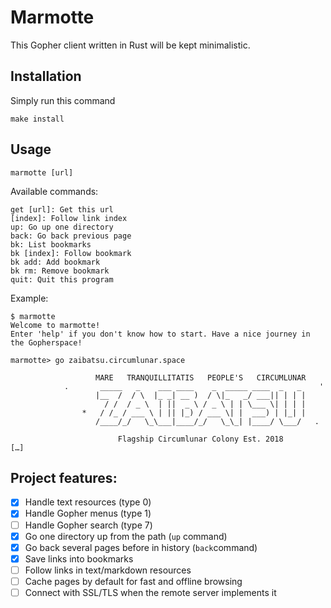 # Marmotte

This Gopher client written in Rust will be kept minimalistic.

## Installation
Simply run this command
```
make install
```

## Usage
```
marmotte [url]
```

Available commands:
```
get [url]: Get this url
[index]: Follow link index
up: Go up one directory
back: Go back previous page
bk: List bookmarks
bk [index]: Follow bookmark
bk add: Add bookmark
bk rm: Remove bookmark
quit: Quit this program
```

Example:
```
$ marmotte
Welcome to marmotte!
Enter 'help' if you don't know how to start. Have a nice journey in the Gopherspace!

marmotte> go zaibatsu.circumlunar.space
		
		           MARE   TRANQUILLITATIS   PEOPLE'S   CIRCUMLUNAR
		    .       _____   _    ___ ____    _  _____ ____  _   _    '
		           |__  /  / \  |_ _| __ )  / \|_   _/ ___|| | | |
		             / /  / _ \  | ||  _ \ / _ \ | | \___ \| | | |
		        *   / /_ / ___ \ | || |_) / ___ \| |  ___) | |_| |
		           /____/_/   \_\___|____/_/   \_\_| |____/ \___/   .
		
		                Flagship Circumlunar Colony Est. 2018
[…]
```

## Project features:
- [x] Handle text resources (type 0)
- [x] Handle Gopher menus (type 1)
- [ ] Handle Gopher search (type 7)
- [x] Go one directory up from the path (`up` command)
- [x] Go back several pages before in history (`back`command)
- [x] Save links into bookmarks
- [ ] Follow links in text/markdown resources
- [ ] Cache pages by default for fast and offline browsing
- [ ] Connect with SSL/TLS when the remote server implements it
